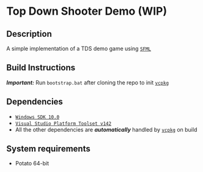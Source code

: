 # Top Down Shooter Demo (WIP)
## Description
A simple implementation of a TDS demo game using [`SFML`](https://www.sfml-dev.org/)
## Build Instructions
**_Important:_** Run `bootstrap.bat` after cloning the repo to init [`vcpkg`](https://github.com/microsoft/vcpkg)
## Dependencies
* [`Windows SDK 10.0`](https://developer.microsoft.com/en-us/windows/downloads/windows-sdk/)
* [`Visual Studio Platform Toolset v142`](https://visualstudio.microsoft.com/downloads/#build-tools-for-visual-studio-2019)
* All the other dependencies are **_automatically_** handled by [`vcpkg`](https://github.com/microsoft/vcpkg) on build
## System requirements
* Potato 64-bit
